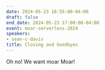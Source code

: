 ```yaml
---
date: 2024-05-23 16:55:00-04:00
draft: false
end_date: 2024-05-23 17:00:00-04:00
event: moar-serverless-2024
speakers:
- sean-c-davis
title: Closing and Goodbyes
---
```



Oh no! We want moar Moar!

